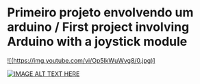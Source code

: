 # Primeiro projeto envolvendo um arduino / First project involving Arduino with a joystick module


[![(https://img.youtube.com/vi/Op5lkWuWvg8/0.jpg)]](https://www.youtube.com/watch?v=Op5lkWuWvg8)

[![IMAGE ALT TEXT HERE](https://img.youtube.com/vi/Op5lkWuWvg8/0.jpg)](https://www.youtube.com/watch?v=Op5lkWuWvg8)
